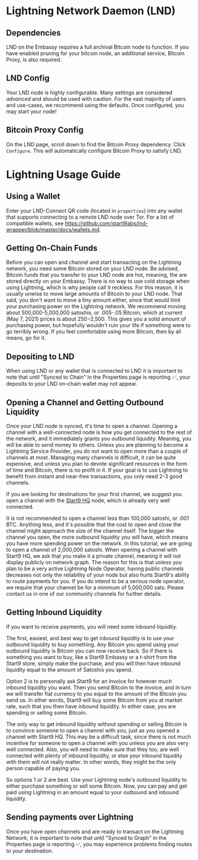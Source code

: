 # Lightning Network Daemon (LND)

## Dependencies

LND on the Embassy requires a full archival Bitcoin node to function. If you have enabled pruning for your bitcoin node, an additional service, Bitcoin Proxy, is also required.

## LND Config

Your LND node is highly configurable. Many settings are considered _advanced_ and should be used with caution. For the vast majority of users and use-cases, we recommend using the defaults. Once configured, you may start your node!

## Bitcoin Proxy Config

On the LND page, scroll down to find the Bitcoin Proxy dependency. Click `Configure`. This will automatically configure Bitcoin Proxy to satisfy LND.

# Lightning Usage Guide

## Using a Wallet

Enter your LND-Connect QR code (located in `properties`) into any wallet that supports connecting to a remote LND node over Tor. For a list of compatible wallets, see <a href="https://github.com/start9labs/lnd-wrapper/blob/master/docs/wallets.md" target="_blank">https://github.com/start9labs/lnd-wrapper/blob/master/docs/wallets.md</a>.

## Getting On-Chain Funds

Before you can open and channel and start transacting on the Lightning network, you need some Bitcoin stored on your LND node. Be advised, Bitcoin funds that you transfer to your LND node are hot, meaning, the are stored directly on your Embassy. There is no way to use cold storage when using Lightning, which is why people call it reckless. For this reason, it is usually unwise to move large amounts of Bitcoin to your LND node. That said, you don't want to move a tiny amount either, since that would limit your purchasing power on the Lightning network. We recommend moving about 500,000-5,000,000 satoshis, or .005-.05 Bitcoin, which at current (May 7, 2021) prices is about $250-$2,500. This gives you a solid amount of purchasing power, but hopefully wouldn't ruin your life if something were to go terribly wrong. If you feel comfortable using more Bitcoin, then by all means, go for it.

## Depositing to LND

When using LND or any wallet that is connected to LND it is important to note that until "Synced to Chain" in the Properties page is reporting ✅, your deposits to your LND on-chain wallet may not appear.

## Opening a Channel and Getting Outbound Liquidity

Once your LND node is synced, it's time to open a channel. Opening a channel with a well-connected node is how you get connected to the rest of the network, and it immediately grants you outbound liquidity. Meaning, you will be able to send money to others. Unless you are planning to become a Lightning Service Provider, you do not want to open more than a couple of channels at most. Managing many channels is difficult, it can be quite expensive, and unless you plan to devote significant resources in the form of time and Bitcoin, there is no profit in it. If your goal is to use Lightning to benefit from instant and near-free transactions, you only need 2-3 good channels.

If you are looking for destinations for your first channel, we suggest you open a channel with the [Start9 HQ](025d28dc4c4f5ce4194c31c3109129cd741fafc1ff2f6ea53f97de2f58877b2295@64.225.19.231:9735) node, which is already very well connected.

It is not recommended to open a channel less than 100,000 satoshi, or .001 BTC. Anything less, and it's possible that the cost to open and close the channel might approach the size of the channel itself. The bigger the channel you open, the more outbound liquidity you will have, which means you have more spending power on the network. In this tutorial, we are going to open a channel of 2,000,000 satoshi. When opening a channel with Start9 HQ, we ask that you make it a private channel, meaning it will not display publicly on network graph. The reason for this is that unless you plan to be a very active Lightning Node Operator, having public channels decreases not only the reliability of your node but also hurts Start9's ability to route payments for you. If you do intend to be a serious node operator, we require that your channel be for a minimum of 5,000,000 sats. Please contact us in one of our community channels for further details.

## Getting Inbound Liquidity

If you want to receive payments, you will need some inbound liquidity.

The first, easiest, and best way to get inbound liquidity is to use your outbound liquidity to buy something. Any Bitcoin you spend using your outbound liquidity is Bitcoin you can now receive back. So if there is something you want to buy, like a Start9 Embassy or a t-shirt from the Start9 store, simply make the purchase, and you will then have inbound liquidity equal to the amount of Satoshis you spend.

Option 2 is to personally ask Start9 for an invoice for however much inbound liquidity you want. Then you send Bitcoin to the invoice, and in turn we will transfer fiat currency to you equal to the amount of the Bitcoin you send us. In other words, Start9 will buy some Bitcoin from you at market rate, such that you then have inbound liquidity. In either case, you are spending or selling some Bitcoin.

The only way to get inbound liquidity without spending or selling Bitcoin is to convince someone to open a channel with you, just as you opened a channel with Start9 HQ. This may be a difficult task, since there is not much incentive for someone to open a channel with you unless you are also very well connected. Also, you will need to make sure that they too, are well connected with plenty of inbound liquidity, or else your inbound liquidity with them will not really matter. In other words, they might be the only person capable of paying you.

So options 1 or 2 are best. Use your Lightning node's outbound liquidity to either purchase something or sell some Bitcoin. Now, you can pay and get paid using Lightning in an amount equal to your outbound and inbound liquidity.

## Sending payments over Lightning

Once you have open channels and are ready to transact on the Lightning Network, it is important to note that until "Synced to Graph" in the Properties page is reporting ✅, you may experience problems finding routes to your destination.
